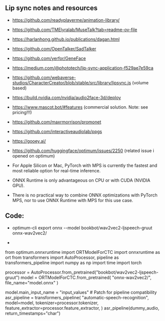 ## Lip sync notes and resources

- https://github.com/readyplayerme/animation-library/
- https://github.com/TMElyralab/MuseTalk?tab=readme-ov-file
- https://harlanhong.github.io/publications/dagan.html
- https://github.com/OpenTalker/SadTalker
- https://github.com/yerfor/GeneFace
- https://medium.com/@phototech/lip-sync-application-f529ae7e59ca
- https://github.com/webaverse-studios/CharacterCreator/blob/stable/src/library/lipsync.js (volume based)
- https://build.nvidia.com/nvidia/audio2face-3d/deploy
- https://www.mascot.bot/#features (commercial solution. Note: see pricing!!!)
- https://github.com/maxrmorrison/promonet
- https://github.com/interactiveaudiolab/ppgs
- https://gooey.ai/
- https://github.com/huggingface/optimum/issues/2250 (related issue i opened on optimum)

- For Apple Silicon or Mac, PyTorch with MPS is currently the fastest and most reliable option for real-time inference.
- ONNX Runtime is only advantageous on CPU or with CUDA (NVIDIA GPU).
- There is no practical way to combine ONNX optimizations with PyTorch MPS, nor to use ONNX Runtime with MPS for this use case.

## Code:

- optimum-cli export onnx --model bookbot/wav2vec2-ljspeech-gruut onnx-wav2vec2/

- 

from optimum.onnxruntime import ORTModelForCTC
import onnxruntime as ort
from transformers import AutoProcessor, pipeline as transformers_pipeline
import numpy as np
import time
import torch

processor = AutoProcessor.from_pretrained("bookbot/wav2vec2-ljspeech-gruut")
model = ORTModelForCTC.from_pretrained(
    "onnx-wav2vec2/",
    file_name="model.onnx"
)

model.main_input_name = "input_values" # Patch for pipeline compatibility
asr_pipeline = transformers_pipeline(
    "automatic-speech-recognition",
    model=model,
    tokenizer=processor.tokenizer,
    feature_extractor=processor.feature_extractor,
)
asr_pipeline(dummy_audio, return_timestamps="char")